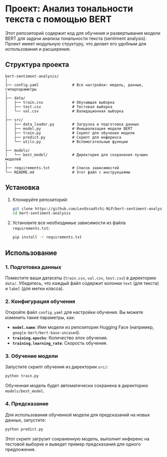# Проект: Анализ тональности текста с помощью BERT

Этот репозиторий содержит код для обучения и развертывания модели BERT для задачи анализа тональности текста (sentiment analysis). Проект имеет модульную структуру, что делает его удобным для использования и расширения.


## Структура проекта

```
bert-sentiment-analysis/
│
├── config.yaml               # Все настройки: модель, данные, гиперпараметры
│
├── data/
│   ├── train.csv             # Обучающая выборка
│   ├── test.csv              # Тестовая выборка
│   └── val.csv               # Валидационная выборка
│
├── src/
│   ├── data_loader.py        # Загрузка и подготовка данных
│   ├── model.py              # Инициализация модели BERT
│   ├── train.py              # Скрипт для обучения модели
│   ├── predict.py            # Скрипт для инференса
│   └── utils.py              # Вспомогательные функции
│
├── models/
│   └── best_model/           # Директория для сохранения лучших моделей
│
├── requirements.txt          # Список зависимостей
└── README.md                 # Этот файл с инструкциями
```


## Установка

1.  Клонируйте репозиторий:
    ```bash
    git clone https://github.com/LevOssadtchi-NLP/bert-sentiment-analysis.git
    cd bert-sentiment-analysis
    ```
2.  Установите все необходимые зависимости из файла `requirements.txt`:
    ```bash
    pip install -r requirements.txt
    ```


## Использование

### 1\. Подготовка данных

Поместите ваши датасеты (`train.csv`, `val.csv`, `test.csv`) в директорию `data/`. Убедитесь, что каждый файл содержит колонки `text` (для текста) и `label` (для метки класса).

### 2\. Конфигурация обучения

Откройте файл `config.yaml` для настройки обучения. Вы можете изменить такие параметры, как:

  * **`model.name`**: Имя модели из репозитория Hugging Face (например, `google-bert/bert-base-uncased`).
  * **`training.epochs`**: Количество эпох обучения.
  * **`training.learning_rate`**: Скорость обучения.

### 3\. Обучение модели

Запустите скрипт обучения из директории `src/`:

```bash
python train.py
```

Обученная модель будет автоматически сохранена в директорию `models/best_model`.

### 4\. Предсказание

Для использования обученной модели для предсказаний на новых данных, запустите:

```bash
python predict.py
```

Этот скрипт загрузит сохраненную модель, выполнит инференс на тестовой выборке и выведет пример предсказания для одного предложения.
